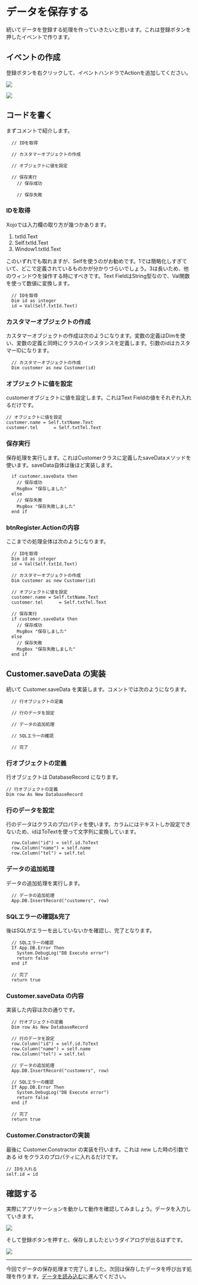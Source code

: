 # データを保存する

続いてデータを登録する処理を作っていきたいと思います。これは登録ボタンを押したイベントで作ります。

## イベントの作成

登録ボタンを右クリックして、イベントハンドラでActionを追加してください。

![](images/8-1.png)

![](images/8-2.png)

## コードを書く

まずコメントで紹介します。

```
  // IDを取得
  
  // カスタマーオブジェクトの作成
  
  // オブジェクトに値を設定
  
  // 保存実行
    // 保存成功
    
    // 保存失敗 
```


### IDを取得

Xojoでは入力欄の取り方が幾つかあります。

1. txtId.Text
2. Self.txtId.Text
3. Window1.txtId.Text

このいずれでも取れますが、Selfを使うのがお勧めです。1では簡略化しすぎていて、どこで定義されているものかが分かりづらいでしょう。3は長いため、他のウィンドウを操作する時にすべきです。Text FieldはString型なので、Val関数を使って数値に変換します。

```
  // IDを取得
  Dim id as integer
  id = Val(Self.txtId.Text)
```

### カスタマーオブジェクトの作成

カスタマーオブジェクトの作成は次のようになります。変数の定義はDimを使い、変数の定義と同時にクラスのインスタンスを定義します。引数のidはカスタマーIDになります。

```
  // カスタマーオブジェクトの作成
  Dim customer as new Customer(id)
```

### オブジェクトに値を設定

customerオブジェクトに値を設定します。これはText Fieldの値をそれぞれ入れるだけです。

```
// オブジェクトに値を設定
customer.name = Self.txtName.Text
customer.tel      = Self.txtTel.Text
```

### 保存実行

保存処理を実行します。これはCustomerクラスに定義したsaveDataメソッドを使います。saveData自体は後ほど実装します。

```
  if customer.saveData then
    // 保存成功
    MsgBox "保存しました"
  else
    // 保存失敗
    MsgBox "保存失敗しました"
  end if
```

### btnRegister.Actionの内容

ここまでの処理全体は次のようになります。

```
  // IDを取得
  Dim id as integer
  id = Val(Self.txtId.Text)
  
  // カスタマーオブジェクトの作成
  Dim customer as new Customer(id)
  
  // オブジェクトに値を設定
  customer.name = Self.txtName.Text
  customer.tel      = Self.txtTel.Text
  
  // 保存実行
  if customer.saveData then
    // 保存成功
    MsgBox "保存しました"
  else
    // 保存失敗
    MsgBox "保存失敗しました"
  end if
```

## Customer.saveData の実装

続いて Customer.saveData を実装します。コメントでは次のようになります。

```
  // 行オブジェクトの定義

  // 行のデータを設定
  
  // データの追加処理
  
  // SQLエラーの確認
  
  // 完了
```

### 行オブジェクトの定義

行オブジェクトは DatabaseRecord になります。

```
// 行オブジェクトの定義
Dim row As New DatabaseRecord
```

### 行のデータを設定

行のデータはクラスのプロパティを使います。カラムにはテキストしか設定できないため、idはToTextを使って文字列に変換しています。

```
  row.Column("id") = self.id.ToText
  row.Column("name") = self.name
  row.Column("tel") = self.tel
```

### データの追加処理

データの追加処理を実行します。

```
  // データの追加処理
  App.DB.InsertRecord("customers", row)
```

### SQLエラーの確認&完了

後はSQLがエラーを出していないかを確認し、完了となります。

```
  // SQLエラーの確認
  If App.DB.Error Then
    System.DebugLog("DB Execute error")
    return false
  end if
  
  // 完了
  return true
```

### Customer.saveData の内容

実装した内容は次の通りです。

```
  // 行オブジェクトの定義
  Dim row As New DatabaseRecord
  
  // 行のデータを設定
  row.Column("id") = self.id.ToText
  row.Column("name") = self.name
  row.Column("tel") = self.tel
  
  // データの追加処理
  App.DB.InsertRecord("customers", row)
  
  // SQLエラーの確認
  If App.DB.Error Then
    System.DebugLog("DB Execute error")
    return false
  end if
  
  // 完了
  return true
```

### Customer.Constractorの実装

最後に Customer.Constractor の実装を行います。これは new した時の引数である id をクラスのプロパティに入れるだけです。

```
// IDを入れる
self.id = id
```

## 確認する

実際にアプリケーションを動かして動作を確認してみましょう。データを入力していきます。

![](images/8-3.png)

そして登録ボタンを押すと、保存しましたというダイアログが出るはずです。

![](images/8-4.png)

----

今回でデータの保存処理まで完了しました。次回は保存したデータを呼び出す処理を作ります。[データを読み込む](9.md)に進んでください。
